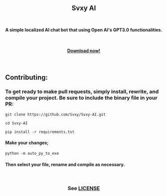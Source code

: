 <h2 align=center>Svxy AI</h2>

<br>

<p align=center><b>A simple localized AI chat bot that using Open AI's GPT3.0 functionalities.</b></p>

<br>

<h4 align=center><b><a href='https://github.com/Svxy/Svxy-AI/releases/latest'>Download now!</a></b></h4>

<br>

## Contributing:

### To get ready to make pull requests, simply install, rewrite, and compile your project. Be sure to include the binary file in your PR:

```shell
git clone https://github.com/Svxy/Svxy-AI.git
```

```shell
cd Svxy-AI
```

```shell
pip install -r requirements.txt
```

#### Make your changes;

```shell
python -m auto_py_to_exe
```

#### Then select your file, rename and compile as necessary.

<br>

<h3 align=center>See <a href=-'./LICENSE'>LICENSE</a></h3>
